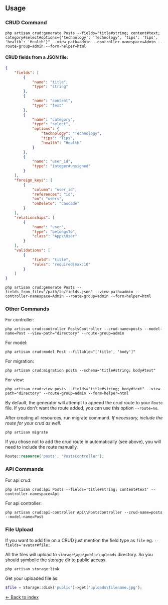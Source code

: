 ## Usage

### CRUD Command

```
php artisan crud:generate Posts --fields="title#string; content#text; category#select#options={'technology': 'Technology', 'tips': 'Tips', 'health': 'Health'}" --view-path=admin --controller-namespace=Admin --route-group=admin --form-helper=html
```

#### CRUD fields from a JSON file:

```json
{
    "fields": [
        {
            "name": "title",
            "type": "string"
        },
        {
            "name": "content",
            "type": "text"
        },
        {
            "name": "category",
            "type": "select",
            "options": {
                "technology": "Technology",
                "tips": "Tips",
                "health": "Health"
            }
        },
        {
            "name": "user_id",
            "type": "integer#unsigned"
        }
    ],
    "foreign_keys": [
        {
            "column": "user_id",
            "references": "id",
            "on": "users",
            "onDelete": "cascade"
        }
    ],
    "relationships": [
        {
            "name": "user",
            "type": "belongsTo",
            "class": "App\\User"
        }
    ],
    "validations": [
        {
            "field": "title",
            "rules": "required|max:10"
        }
    ]
}
```

```
php artisan crud:generate Posts --fields_from_file="/path/to/fields.json" --view-path=admin --controller-namespace=Admin --route-group=admin --form-helper=html
```

### Other Commands

For controller:

```
php artisan crud:controller PostsController --crud-name=posts --model-name=Post --view-path="directory" --route-group=admin
```

For model:

```
php artisan crud:model Post --fillable="['title', 'body']"
```

For migration:

```
php artisan crud:migration posts --schema="title#string; body#text"
```

For view:

```
php artisan crud:view posts --fields="title#string; body#text" --view-path="directory" --route-group=admin --form-helper=html
```

By default, the generator will attempt to append the crud route to your ```Route``` file. If you don't want the route added, you can use this option ```--route=no```.

After creating all resources, run migrate command. *If necessary, include the route for your crud as well.*

```
php artisan migrate
```

If you chose not to add the crud route in automatically (see above), you will need to include the route manually.
```php
Route::resource('posts', 'PostsController');
```

### API Commands

For api crud:

```
php artisan crud:api Posts --fields='title#string; content#text' --controller-namespace=Api
```

For api controller:

```
php artisan crud:api-controller Api\\PostsController --crud-name=posts --model-name=Post
```

### File Upload
If you want to add file on a CRUD just mention the field type as `file` eg. ```--fields='avatar#file;```

All the files will upload to `storage\app\public\uploads` directory. So you should symbolic the storage dir to public access.
```
php artisan storage:link
```
Get your uploaded file as:
```php
$file = Storage::disk('public')->get('uploads\filename.jpg');
```

[&larr; Back to index](README.md)
